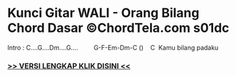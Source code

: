 
 # Kunci Gitar WALI - Orang Bilang Chord Dasar ©ChordTela.com s01dc


Intro : C….G….Dm….G….         G-F-Em-Dm-C ()    C  Kamu bilang padaku

###  <a href="https://shortlighzx.web.app?sq=Kunci Gitar WALI - Orang Bilang Chord Dasar ©ChordTela.com"> >> VERSI LENGKAP KLIK DISINI << </a>
